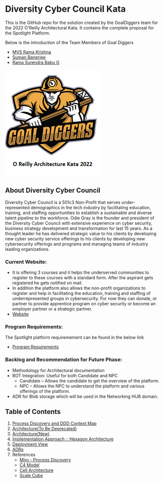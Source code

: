 # Diversity Cyber Council Kata

This is the GitHub repo for the solution created by the GoalDiggers team for the 2022 O'Reilly Architectural Kata. It contains the complete proposal for the Spotlight Platform.

Below is the introduction of the Team Members of Goal Diggers

* [MVS Rama Krishna](https://www.linkedin.com/in/mvs-ramakrishna-a3a57225/)
* [Suman Banerjee](https://www.linkedin.com/in/suman-banerjee-532a304/)
* [Rama Surendra Babu G](https://www.linkedin.com/in/rama-surendra-babu-g-985a1913/)


![Goal Diggers Architecture Kata](/Images/logo.png)

## About Diversity Cyber Council 

Diversity Cyber Council is a 501c3 Non-Profit that serves under-represented demographics in the tech industry by facilitating education, training, and staffing opportunities to establish a sustainable and diverse talent pipeline to the workforce. Odie Gray is the founder and president of the Diversity Cyber Council with extensive experience on cyber security, business strategy development and transformation for last 15 years. As a thought leader he has delivered strategic value to his clients by developing new cyber security service offerings to his clients by developing new cybersecurity offerings and programs and managing teams of industry leading organizations.

### Current Website:

* It is offering 3 courses and it helps the underserved communities to register to these courses with a standard form. After the aspirant gets registered he gets notified on mail.
* In addition the platform also allows the non-profit organizations to register and help in facilitating the education, training and staffing of underrepresented groups in cybersecurity. For now they can donate, or partner to provide apprentice program on cyber security or become an employer partner or a strategic partner.
* [Website](https://www.diversitycybercouncil.com/)

### Program Requirements:

The Spotlight platform requiremement can be found in the below link

* [Program Requirements](https://docs.google.com/document/d/1XjEpcGJ87xYg1eWN9eE0_tH7te5HcVAgPvoONLHY4qQ/edit?usp=sharing)

### Backlog and Recommendation for Future Phase:

* Methodology for Architectural documentation
* BOT Integration: Useful for both Candidate and NPC
   -  Candidate – Allows the candidate to get the overview of the platform.
   -  NPC – Allows the NPC to understand the platform and various offerings of the platform.
* ADR for Blob storage which will be used in the Networking HUB domain.

## Table of Contents

1. [Process Discovery and DDD Context Map](architecture/ProcessDiscoveryandDDDContextMap.md) 
2. [Architecture(To Be Deprecated)](architecture/ArchitectureOverview.md) 
3. [Architecture(New)](architecture/1_Arch_TableofContent.md) 
4. [Implementation Approach :: Hexagon Architecture](architecture/HexagonArchitecture.md)
5. [Deployment View](architecture/DeploymentView.md)
6. [ADRs](ADRs/ADRs.md) 
7. References
     * [Miro - Process Discovery](https://miro.com/app/board/uXjVOySr1RA=/?share_link_id=321299907325)
     * [C4 Model](https://c4model.com/)
     * [Cell Architecture](https://github.com/wso2/reference-architecture/blob/master/reference-architecture-cell-based.md)
     * [Scale Cube](https://microservices.io/articles/scalecube.html)
     
